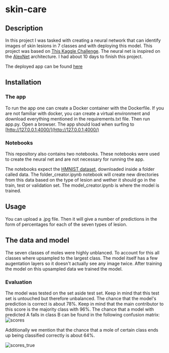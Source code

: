 # skin-care

## Description
In this project I was tasked with creating a neural network that can identify images of skin lesions in 7 classes and with deploying this model.  This project was based on [This Kaggle Challenge](https://www.kaggle.com/datasets/kmader/skin-cancer-mnist-ham10000?select=HAM10000_metadata.csv). The neural net is inspired on the [AlexNet](https://dl.acm.org/doi/10.1145/3065386) architecture. I had about 10 days to finish this project.

The deployed app can be found [here](https://ancient-bastion-46676.herokuapp.com/)

## Installation

### The app

To run the app one can create a Docker container with the Dockerfile. If you are not familiar with docker, you can create a virtual environment and download everything mentioned in the requirements.txt file. Then run app.py. Open a browser. The app should load when surfing to [http://127.0.0.1:4000/](http://127.0.0.1:4000/)

### Notebooks
This repository also contains two notebooks. These notebooks were used to create the neural net and are not necessary for running the app. 

The notebooks expect the [HMNIST dataset](https://www.kaggle.com/datasets/kmader/skin-cancer-mnist-ham10000?select=HAM10000_metadata.csv), downloaded inside a folder called data. The folder_creator.ipynb notebook will create new directories from this data based on the type of lesion and wether it should go in the train, test or validation set.
The model_creator.ipynb is where the model is trained.

## Usage

You can upload a .jpg file. Then it will give a number of predictions in the form of percentages for each of the seven types of lesion.


## The data and model

The seven classes of moles were highly unblanced. To account for this all classes where upsampled to the largest class. The model itself has a few augentation layers so it doesn't actually see any image twice. After training the model on this upsampled data we trained the model. 

### Evaluation

The model was tested on the set aside test set. Keep in mind that this test set is untouched but therefore unbalanced. The chance that the model's prediction is correct is about 78%. Keep in mind that the main contributor to this score is the majority class with 96%. The chance that a model with predicted A falls in class B can be found in the following confusion matrix:
![scores](img/conf_pred.jpg)

Additionally we mention that the chance that a mole of certain class ends up being classified correctly is about 64%.

![scores_true](img/conf_pred.jpg)

